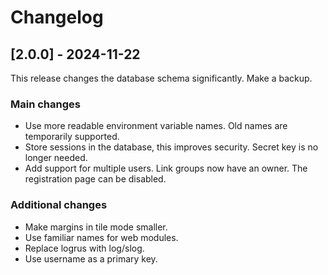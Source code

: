 # Changelog

## [2.0.0] - 2024-11-22

This release changes the database schema significantly. Make a backup.

### Main changes

- Use more readable environment variable names. Old names are temporarily supported.
- Store sessions in the database, this improves security. Secret key is no longer needed.
- Add support for multiple users. Link groups now have an owner. The registration page can be disabled.

### Additional changes

- Make margins in tile mode smaller.
- Use familiar names for web modules.
- Replace logrus with log/slog.
- Use username as a primary key.
